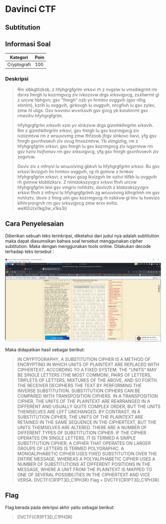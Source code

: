 # Davinci CTF

## Subtitution

## Informasi Soal
| Kategori | Poin |
| -------- | ---- |
| Cryptografi | 100 |

### Deskripsi
> Rm xibkgltizksb, z hfyhgrgfgrlm xrksvi rh z nvgslw lu vmxibkgrmt rm dsrxs fmrgh lu kozrmgvcg ziv ivkozxvw drgs xrksvigvcg, zxxliwrmt gl z urcvw hbhgvn; gsv "fmrgh" nzb yv hrmtov ovggvih (gsv nlhg xlnnlm), kzrih lu ovggvih, girkovgh lu ovggvih, nrcgfivh lu gsv zylev, zmw hl uligs. Gsv ivxvrevi wvxrksvih gsv gvcg yb kviulinrmt gsv rmevihv hfyhgrgfgrlm.
>
> Hfyhgrgfgrlm xrksvih xzm yv xlnkzivw drgs gizmhklhrgrlm xrksvih. Rm z gizmhklhrgrlm xrksvi, gsv fmrgh lu gsv kozrmgvcg ziv ivziizmtvw rm z wruuvivmg zmw fhfzoob jfrgv xlnkovc liwvi, yfg gsv fmrgh gsvnhvoevh ziv ovug fmxszmtvw. Yb xlmgizhg, rm z hfyhgrgfgrlm xrksvi, gsv fmrgh lu gsv kozrmgvcg ziv ivgzrmvw rm gsv hznv hvjfvmxv rm gsv xrksvigvcg, yfg gsv fmrgh gsvnhvoevh ziv zogvivw.
>
>Gsviv ziv z mfnyvi lu wruuvivmg gbkvh lu hfyhgrgfgrlm xrksvi. Ru gsv xrksvi lkvizgvh lm hrmtov ovggvih, rg rh gvinvw z hrnkov hfyhgrgfgrlm xrksvi; z xrksvi gszg lkvizgvh lm ozitvi tilfkh lu ovggvih rh gvinvw klobtizksrx. Z nlmlzokszyvgrx xrksvi fhvh urcvw hfyhgrgfgrlm levi gsv vmgriv nvhhztv, dsvivzh z klobzokszyvgrx xrksvi fhvh z mfnyvi lu hfyhgrgfgrlmh zg wruuvivmg klhrgrlmh rm gsv nvhhztv, dsviv z fmrg uiln gsv kozrmgvcg rh nzkkvw gl lmv lu hvevizo klhhryrorgrvh rm gsv xrksvigvcg zmw erxv evihz.
>weXGU{xi1kg3w_x1ks3i}

## Cara Penyelesaian
Diberikan sebuah teks terinkripsi, diketahui dari judul nya adalah subtitution maka dapat diasumsikan bahwa soal tersebut menggunakan cipher subtitution. Maka dengan menggunakan tools online. Dilakukan decode terhadap teks tersebut :

![image](https://raw.githubusercontent.com/rizwijaya/Writeup-CTF/master/DavinciCTF/Cryptografi/Subtitution/2_decode.PNG?token=AJF3XXFOUHJYBL2HXYRPX43AKASRK)

Maka didapatkan hasil sebagai berikut:
>IN CRYPTOGRAPHY, A SUBSTITUTION CIPHER IS A METHOD OF ENCRYPTING IN WHICH UNITS OF PLAINTEXT ARE REPLACED WITH CIPHERTEXT, ACCORDING TO A FIXED SYSTEM; THE "UNITS" MAY BE SINGLE LETTERS (THE MOST COMMON), PAIRS OF LETTERS, TRIPLETS OF LETTERS, MIXTURES OF THE ABOVE, AND SO FORTH. THE RECEIVER DECIPHERS THE TEXT BY PERFORMING THE INVERSE SUBSTITUTION. SUBSTITUTION CIPHERS CAN BE COMPARED WITH TRANSPOSITION CIPHERS. IN A TRANSPOSITION CIPHER, THE UNITS OF THE PLAINTEXT ARE REARRANGED IN A DIFFERENT AND USUALLY QUITE COMPLEX ORDER, BUT THE UNITS THEMSELVES ARE LEFT UNCHANGED. BY CONTRAST, IN A SUBSTITUTION CIPHER, THE UNITS OF THE PLAINTEXT ARE RETAINED IN THE SAME SEQUENCE IN THE CIPHERTEXT, BUT THE UNITS THEMSELVES ARE ALTERED. THERE ARE A NUMBER OF DIFFERENT TYPES OF SUBSTITUTION CIPHER. IF THE CIPHER OPERATES ON SINGLE LETTERS, IT IS TERMED A SIMPLE SUBSTITUTION CIPHER; A CIPHER THAT OPERATES ON LARGER GROUPS OF LETTERS IS TERMED POLYGRAPHIC. A MONOALPHABETIC CIPHER USES FIXED SUBSTITUTION OVER THE ENTIRE MESSAGE, WHEREAS A POLYALPHABETIC CIPHER USES A NUMBER OF SUBSTITUTIONS AT DIFFERENT POSITIONS IN THE MESSAGE, WHERE A UNIT FROM THE PLAINTEXT IS MAPPED TO ONE OF SEVERAL POSSIBILITIES IN THE CIPHERTEXT AND VICE VERSA. DVCTF{CR1PT3D_C1PH3R}
>Flag = DVCTF{CR1PT3D_C1PH3R}

## Flag
Flag berada pada dekripsi akhir yaitu sebagai berikut:
> DVCTF{CR1PT3D_C1PH3R}